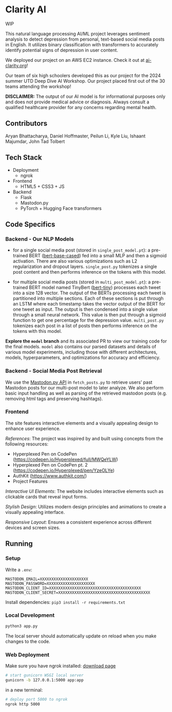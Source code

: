 # Clarity AI

WIP

This natural language processing AI/ML project leverages sentiment analysis to detect depression from personal, text-based social media posts in English. It utilizes binary classification with transformers to accurately identify potential signs of depression in user content. 

We deployed our project on an AWS EC2 instance. Check it out at [ai-clarity.org](https://ai-clarity.org/)!

Our team of six high schoolers developed this as our project for the 2024 summer UTD Deep Dive AI Workshop. Our project placed first out of the 30 teams attending the workshop!

**DISCLAIMER:** The output of our AI model is for informational purposes only and does not provide medical advice or diagnosis. Always consult a qualified healthcare provider for any concerns regarding mental health.

## Contributors

Aryan Bhattacharya, Daniel Hoffmaster, Peilun Li, Kyle Liu, Ishaant Majumdar, John Tad Tolbert

## Tech Stack

* Deployment
  * ngrok
* Frontend
  * HTML5 + CSS3 + JS
* Backend
  * Flask
  * Mastodon.py
  * PyTorch + Hugging Face transformers

## Code Specifics

### Backend - Our NLP Models

* for a single social media post (stored in `single_post_model.pt`): a pre-trained BERT ([bert-base-cased](https://huggingface.co/docs/transformers/en/model_doc/bert)) fed into a small MLP and then a sigmoid activation. There are also various optimizations such as L2 regularization and dropout layers. `single_post.py` tokenizes a single post content and then performs inference on the tokens with this model. 

* for multiple social media posts (stored in `multi_post_model.pt`): a pre-trained BERT model named TinyBert ([bert-tiny](https://huggingface.co/prajjwal1/bert-tiny)) processes each tweet into a size 128 vector.  The output of the BERTs processing each tweet is partitioned into multiple sections. Each of these sections is put through an LSTM where each timestamp takes the vector output of the BERT for one tweet as input. The output is then condensed into a single value through a small neural network. This value is then put through a sigmoid function to get one percentage for the depression value. `multi_post.py` tokenizes each post in a list of posts then performs inference on the tokens with this model. 

**Explore the `model` branch** and its associated PR to view our training code for the final models. `model` also contains our parsed datasets and details of various model experiments, including those with different architectures, models, hyperparameters, and optimizations for accuracy and efficiency.

### Backend - Social Media Post Retrieval

We use the [Mastodon.py API](https://mastodonpy.readthedocs.io/en/stable/) in `fetch_posts.py` to retrieve users’ past Mastodon posts for our multi-post model to later analyze. We also perform basic input handling as well as parsing of the retrieved mastodon posts (e.g. removing html tags and preserving hashtags).

### Frontend

The site features interactive elements and a visually appealing design to enhance user experience.

*References*:
The project was inspired by and built using concepts from the following resources:

 * Hyperplexed Pen on CodePen (https://codepen.io/Hyperplexed/full/MWQeYLW)
 * Hyperplexed Pen on CodePen pt. 2 (https://codepen.io/Hyperplexed/pen/YzeOLYe)
 * AuthKit (https://www.authkit.com/)
 * Project Features

*Interactive UI Elements*: The website includes interactive elements such as clickable cards that reveal input forms.

*Stylish Design*: Utilizes modern design principles and animations to create a visually appealing interface.

*Responsive Layout*: Ensures a consistent experience across different devices and screen sizes.

## Running

### Setup

Write a `.env`:
```
MASTODON_EMAIL=XXXXXXXXXXXXXXXXXXXXX
MASTODON_PASSWORD=XXXXXXXXXXXXXXXXXXXXX
MASTODON_CLIENT_ID=XXXXXXXXXXXXXXXXXXXXXXXXXXXXXXXXXXXXXXXX
MASTODON_CLIENT_SECRET=XXXXXXXXXXXXXXXXXXXXXXXXXXXXXXXXXXXXXXXX
```

Install dependencies: `pip3 install -r requirements.txt`

### Local Development

```bash
python3 app.py
```

The local server should automatically update on reload when you make changes to the code.

### Web Deployment

Make sure you have ngrok installed: [download page](https://ngrok.com/download)

```bash
# start gunicorn WSGI local server
gunicorn -b 127.0.0.1:5000 app:app
```
in a new terminal:
```bash
# deploy port 5000 to ngrok
ngrok http 5000
```
